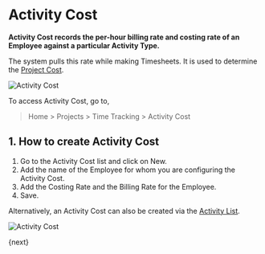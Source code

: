 <!-- add-breadcrumbs -->
# Activity Cost

**Activity Cost records the per-hour billing rate and costing rate of an Employee against a particular Activity Type.**

The system pulls this rate while making Timesheets. It is used to determine the [Project Cost](/docs/user/manual/en/projects/project#23-costing-and-billing).

<img class="screenshot" alt="Activity Cost" src="{{docs_base_url}}/assets/img/project/projects-activity-cost.png">

To access Activity Cost, go to,

> Home > Projects > Time Tracking > Activity Cost

## 1. How to create Activity Cost

  1. Go to the Activity Cost list and click on New.
  2. Add the name of the Employee for whom you are configuring the Activity Cost.
  3. Add the Costing Rate and the Billing Rate for the Employee.
  3. Save.

Alternatively, an Activity Cost can also be created via the [Activity List](/docs/user/manual/en/projects/activity-type).

<img class="screenshot" alt="Activity Cost" src="{{docs_base_url}}/assets/img/project/projects-activity-cost-activity-type.png">

{next}
